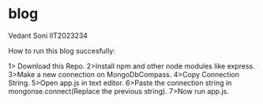 # blog
Vedant Soni
IIT2023234

How to run this blog succesfully:

1> Download this Repo.
2>Install npm and other node modules like express.
3>Make a new connection on MongoDbCompass.
4>Copy Connection String.
5>Open app.js in text editor.
6>Paste the connection string in mongonse.connect(Replace the previous string).
7>Now run app.js.
